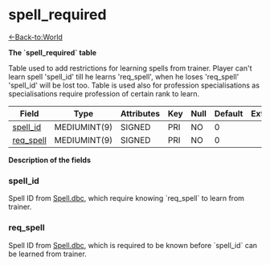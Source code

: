 # spell\_required

[<-Back-to:World](database-world.md)

**The \`spell\_required\` table**

Table used to add restrictions for learning spells from trainer. Player can't learn spell 'spell\_id' till he learns 'req\_spell', when he loses 'req\_spell' 'spell\_id' will be lost too. Table is used also for profession specialisations as specialisations require profession of certain rank to learn.

| Field          | Type         | Attributes | Key | Null | Default | Extra | Comment |
|----------------|--------------|------------|-----|------|---------|-------|---------|
| [spell_id][1]  | MEDIUMINT(9) | SIGNED     | PRI | NO   | 0       |       |         |
| [req_spell][2] | MEDIUMINT(9) | SIGNED     | PRI | NO   | 0       |       |         |

[1]: #spell_id
[2]: #req_spell

**Description of the fields**

### spell\_id

Spell ID from [Spell.dbc](Spell), which require knowing \`req\_spell\` to learn from trainer.

### req\_spell

Spell ID from [Spell.dbc](Spell), which is required to be known before \`spell\_id\` can be learned from trainer.
